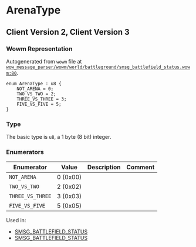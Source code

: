 # ArenaType

## Client Version 2, Client Version 3

### Wowm Representation

Autogenerated from `wowm` file at [`wow_message_parser/wowm/world/battleground/smsg_battlefield_status.wowm:80`](https://github.com/gtker/wow_messages/tree/main/wow_message_parser/wowm/world/battleground/smsg_battlefield_status.wowm#L80).

```rust,ignore
enum ArenaType : u8 {
    NOT_ARENA = 0;
    TWO_VS_TWO = 2;
    THREE_VS_THREE = 3;
    FIVE_VS_FIVE = 5;
}
```
### Type
The basic type is `u8`, a 1 byte (8 bit) integer.
### Enumerators
| Enumerator | Value  | Description | Comment |
| --------- | -------- | ----------- | ------- |
| `NOT_ARENA` | 0 (0x00) |  |  |
| `TWO_VS_TWO` | 2 (0x02) |  |  |
| `THREE_VS_THREE` | 3 (0x03) |  |  |
| `FIVE_VS_FIVE` | 5 (0x05) |  |  |

Used in:
* [SMSG_BATTLEFIELD_STATUS](smsg_battlefield_status.md)
* [SMSG_BATTLEFIELD_STATUS](smsg_battlefield_status.md)

